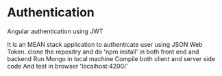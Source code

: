 # Authentication
Angular authentication using JWT

It is an MEAN stack application to authenticate user using JSON Web Token.
clone the repositry 
and do 'npm install' in both front end and backend
Run Mongo in local machine
Compile both client and server side code 
And test in browser 'localhost:4200/'
